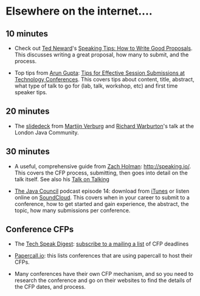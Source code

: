# Elsewhere on the internet....

## 10 minutes

- Check out [Ted Neward](https://twitter.com/tedneward)'s [Speaking Tips: How to Write Good Proposals](http://blogs.tedneward.com/post/speaking-tips-proposals/). This discusses writing a great proposal, how many to submit, and the process.

- Top tips from [Arun Gupta](https://twitter.com/arungupta): [Tips for Effective Session Submissions at Technology Conferences](http://blog.arungupta.me/tips-effective-session-submissions-technology-conferences/). This covers tips about content, title, abstract, what type of talk to go for (lab, talk, workshop, etc) and first time speaker tips.

## 20 minutes

- The [slidedeck](http://bit.ly/speakertrainingljc) from [Martijn Verburg](https://twitter.com/karianna) and [Richard Warburton](https://twitter.com/RichardWarburto)'s talk at the London Java Community.

## 30 minutes

- A useful, comprehensive guide from [Zach Holman](https://twitter.com/holman): http://speaking.io/. This covers the CFP process, submitting, then goes into detail on the talk itself. See also his [Talk on Talking](https://zachholman.com/talk/the-talk-on-talks/)

- [The Java Council](javacouncil.com) podcast episode 14: download from [iTunes](https://itunes.apple.com/gb/podcast/vjug/id977963286) or listen online on [SoundCloud](https://soundcloud.com/vjug). This covers when in your career to submit to a conference, how to get started and gain experience, the abstract, the topic, how many submissions per conference.

## Conference CFPs

- The [Tech Speak Digest](https://twitter.com/techspeakdigest): [subscribe to a mailing a list](http://tinyletter.com/techspeak/ ) of CFP deadlines 

- [Papercall.io](https://www.papercall.io/cfps): this lists conferences that are using papercall to host their CFPs.

- Many conferences have their own CFP mechanism, and so you need to research the conference and go on their websites to find the details of the CFP dates, and process.
